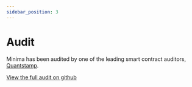 ```yaml
---
sidebar_position: 3
---
```


# Audit

Minima has been audited by one of the leading smart contract auditors, [Quantstamp](https://quantstamp.com/).

[View the full audit on github](<https://github.com/Node-Fi/Minima-Contracts/blob/main/audit/Minima%20(Node%20Finance)%20-%20Final%20Report.pdf>)
